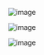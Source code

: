 ![image](https://github.com/user-attachments/assets/a8a6b28f-8fc3-4200-96fe-6d43bdebbeac)

![image](https://github.com/user-attachments/assets/70834a03-19a5-4a06-ab7a-6d888e2b39e2)

![image](https://github.com/user-attachments/assets/f07c55a3-9ca2-42ee-9e7f-7983e34a316a)


